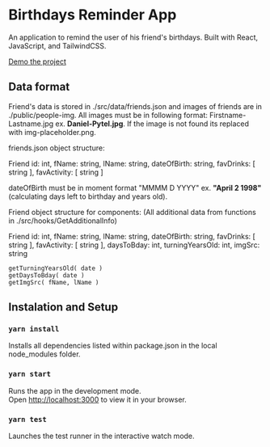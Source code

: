 # Birthdays Reminder App

An application to remind the user of his friend's birthdays. Built with React, JavaScript, and TailwindCSS.

[Demo the project](https://danielrpytel.github.io/birthday-reminders)

## Data format

Friend's data is stored in ./src/data/friends.json and images of friends are in ./public/people-img.
All images must be in following format: Firstname-Lastname.jpg ex. **Daniel-Pytel.jpg**. If the image is not found its replaced with img-placeholder.png.

friends.json object structure:

Friend
    id:             int,
    fName:          string,
    lName:          string,
    dateOfBirth:    string,
    favDrinks:      [ string ],
    favActivity:    [ string ]

dateOfBirth must be in moment format "MMMM D YYYY" ex. **"April 2 1998"** (calculating days left to birthday and years old).

Friend object structure for components:
(All additional data from functions in ./src/hooks/GetAdditionalInfo)

Friend
    id:                 int,
    fName:              string,
    lName:              string,
    dateOfBirth:        string,
    favDrinks:          [ string ],
    favActivity:        [ string ],
    daysToBday:         int,
    turningYearsOld:    int,
    imgSrc:             string

    getTurningYearsOld( date )
    getDaysToBday( date )
    getImgSrc( fName, lName )

## Instalation and Setup

### `yarn install`

Installs all dependencies listed within package.json in the local node_modules folder.

### `yarn start`

Runs the app in the development mode.\
Open [http://localhost:3000](http://localhost:3000) to view it in your browser.

### `yarn test`

Launches the test runner in the interactive watch mode.

